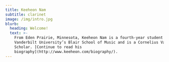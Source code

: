 ```yaml
---
title: Keeheon Nam
subtitle: clarinet
image: /img/intro.jpg
blurb:
  heading: Welcome!
  text: >-
    From Eden Prairie, Minnesota, Keeheon Nam is a fourth-year student at
    Vanderbilt University’s Blair School of Music and is a Cornelius Vanderbilt
    Scholar. [Continue to read his
    biography](http://www.keeheon.com/biography/).
---
```


